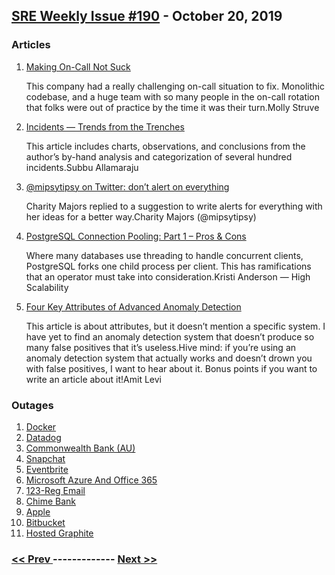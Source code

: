 ## [SRE Weekly Issue #190](https://sreweekly.com/sre-weekly-issue-190/) - October 20, 2019
### Articles

1. [Making On-Call Not Suck](https://dev.to/molly_struve/making-on-call-not-suck-490)

    This company had a really challenging on-call situation to fix. Monolithic codebase, and a huge team with so many people in the on-call rotation that folks were out of practice by the time it was their turn.Molly Struve
1. [Incidents — Trends from the Trenches](https://m.subbu.org/incidents-trends-from-the-trenches-e2f8497d52ed)

    This article includes charts, observations, and conclusions from the author’s by-hand analysis and categorization of several hundred incidents.Subbu Allamaraju
1. [@mipsytipsy on Twitter: don’t alert on everything](https://threadreaderapp.com/thread/1185384414814990336.html)

    Charity Majors replied to a suggestion to write alerts for everything with her ideas for a better way.Charity Majors (@mipsytipsy)
1. [PostgreSQL Connection Pooling: Part 1 – Pros & Cons](http://highscalability.com/blog/2019/10/18/postgresql-connection-pooling-part-1-pros-cons.html)

    Where many databases use threading to handle concurrent clients, PostgreSQL forks one child process per client. This has ramifications that an operator must take into consideration.Kristi Anderson — High Scalability
1. [Four Key Attributes of Advanced Anomaly Detection](https://www.datanami.com/2019/10/18/four-key-attributes-of-advanced-anomaly-detection/)

    This article is about attributes, but it doesn’t mention a specific system. I have yet to find an anomaly detection system that doesn’t produce so many false positives that it’s useless.Hive mind: if you’re using an anomaly detection system that actually works and doesn’t drown you with false positives, I want to hear about it. Bonus points if you want to write an article about it!Amit Levi
### Outages

1. [Docker](https://status.docker.com/pages/history/533c6539221ae15e3f000031)
1. [Datadog](https://status.datadoghq.com/incidents/dcck4dsrlbwt)
1. [Commonwealth Bank (AU)](https://www.itnews.com.au/news/massive-cba-outage-traced-to-failed-infrastructure-upgrade-532586)
1. [Snapchat](https://www.digitaltrends.com/social-media/snapchat-down-outage-offline-latest-updates/)
1. [Eventbrite](https://www.billboard.com/articles/business/touring/8533571/eventbrite-company-outage-tickets-concert-venues)
1. [Microsoft Azure And Office 365](https://hothardware.com/news/office-365-microsoft-azure-outage-mfa-authentication)
1. [123-Reg Email](https://digistatement.com/123-reg-mail-service-outage/)
1. [Chime Bank](https://www.forbes.com/sites/donnafuscaldo/2019/10/17/chime-suffers-outage-that-prevents-customers-from-making-purchases-accessing-cash/)
1. [Apple](https://appleinsider.com/articles/19/10/16/apple-website-apple-music-developer-services-suffering-from-outage)
1. [Bitbucket](https://piunikaweb.com/2019/10/14/biutbucket-down/)
1. [Hosted Graphite](https://status.hostedgraphite.com/incidents/9742xt04676v)

### [ << Prev ](sreweekly-189.md) ------------- [ Next >> ](sreweekly-191.md)